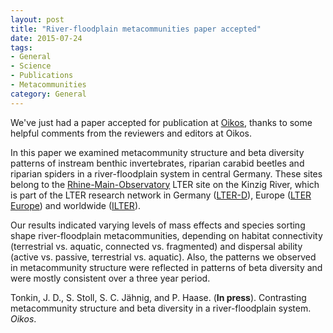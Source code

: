 ```yaml
---
layout: post
title: "River-floodplain metacommunities paper accepted"
date: 2015-07-24
tags:
- General
- Science
- Publications
- Metacommunities
category: General
---
```


We've just had a paper accepted for publication at [Oikos](http://www.oikosjournal.org/), thanks to some helpful comments from the reviewers and editors at Oikos.

In this paper we examined metacommunity structure and beta diversity patterns of instream benthic invertebrates, riparian carabid beetles and riparian spiders in a river-floodplain system in central Germany. These sites belong to the [Rhine-Main-Observatory](http://www.senckenberg.de/root/index.php?page_id=15596) LTER site on the Kinzig River, which is part of the LTER research network in Germany ([LTER-D](http://www.lter-d.ufz.de/)), Europe ([LTER Europe](http://www.lter-europe.net/)) and worldwide ([ILTER](http://www.ilternet.edu/)).

Our results indicated varying levels of mass effects and species sorting shape river-floodplain metacommunities, depending on habitat connectivity (terrestrial vs. aquatic, connected vs. fragmented) and dispersal ability (active vs. passive, terrestrial vs. aquatic). Also, the patterns we observed in metacommunity structure were reflected in patterns of beta diversity and were mostly consistent over a three year period. 

Tonkin, J. D., S. Stoll, S. C. Jähnig, and P. Haase. (**In press**). Contrasting metacommunity structure and beta diversity in a river-floodplain system. _Oikos_.
